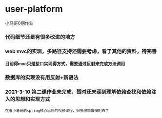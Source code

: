 # user-platform
小马哥0期作业

### 代码细节还是有很多改进的地方

### web mvc的实现，多路径支持还需要考虑，看了其他的资料，待完善
#### 目前得mvc只是接口实现得方式，需要通过反射来完成方法调用

### 数据库的实现没有用反射+新语法

### 2021-3-10 第二课作业未完成，暂时还未深刻理解依赖查找和依赖注入的思想和实现方式

```在看小马哥的spring核心思想的视频课程，很多问题慢慢明白了```


